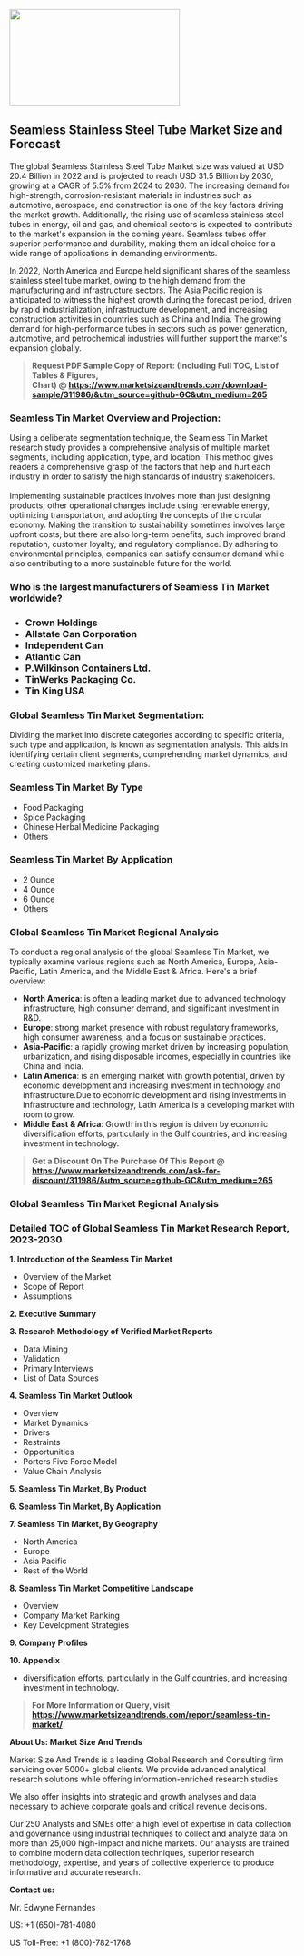 <p><img class="alignnone size-medium wp-image-20088" src="https://ffe5etoiles.com/wp-content/uploads/2024/12/MST1-300x171.png" alt="" width="300" height="171" /></p><h2>Seamless Stainless Steel Tube Market Size and Forecast</h2><p>The global Seamless Stainless Steel Tube Market size was valued at USD 20.4 Billion in 2022 and is projected to reach USD 31.5 Billion by 2030, growing at a CAGR of 5.5% from 2024 to 2030. The increasing demand for high-strength, corrosion-resistant materials in industries such as automotive, aerospace, and construction is one of the key factors driving the market growth. Additionally, the rising use of seamless stainless steel tubes in energy, oil and gas, and chemical sectors is expected to contribute to the market's expansion in the coming years. Seamless tubes offer superior performance and durability, making them an ideal choice for a wide range of applications in demanding environments.</p><p>In 2022, North America and Europe held significant shares of the seamless stainless steel tube market, owing to the high demand from the manufacturing and infrastructure sectors. The Asia Pacific region is anticipated to witness the highest growth during the forecast period, driven by rapid industrialization, infrastructure development, and increasing construction activities in countries such as China and India. The growing demand for high-performance tubes in sectors such as power generation, automotive, and petrochemical industries will further support the market's expansion globally.</p></p><blockquote id="" class=""><strong>Request PDF Sample Copy of Report: (Including Full TOC, List of Tables &amp; Figures, Chart)&nbsp;@&nbsp;<strong><a href="https://www.marketsizeandtrends.com/download-sample/311986/&utm_source=github-GC&utm_medium=265" target="_blank">https://www.marketsizeandtrends.com/download-sample/311986/&utm_source=github-GC&utm_medium=265</a></strong></strong></blockquote><h3 id="" class="">Seamless Tin Market&nbsp;Overview and Projection:</h3><p id="" class="">Using a deliberate segmentation technique, the Seamless Tin Market research study provides a comprehensive analysis of multiple market segments, including application, type, and location. This method gives readers a comprehensive grasp of the factors that help and hurt each industry in order to satisfy the high standards of industry stakeholders. <br /> <br />Implementing sustainable practices involves more than just designing products; other operational changes include using renewable energy, optimizing transportation, and adopting the concepts of the circular economy. Making the transition to sustainability sometimes involves large upfront costs, but there are also long-term benefits, such improved brand reputation, customer loyalty, and regulatory compliance. By adhering to environmental principles, companies can satisfy consumer demand while also contributing to a more sustainable future for the world.</p><h3 id="" class="">Who is the largest manufacturers of&nbsp;Seamless Tin Market worldwide?</h3><h3 class=""><p><ul><li>Crown Holdings </li><li> Allstate Can Corporation </li><li> Independent Can </li><li> Atlantic Can </li><li> P.Wilkinson Containers Ltd. </li><li> TinWerks Packaging Co. </li><li> Tin King USA</li></ul></p></h3><h3 id="" class="">Global&nbsp;Seamless Tin Market Segmentation:</h3><p id="" class="">Dividing the market into discrete categories according to specific criteria, such type and application, is known as segmentation analysis. This aids in identifying certain client segments, comprehending market dynamics, and creating customized marketing plans.</p><h3 id="" class="">Seamless Tin Market&nbsp;By Type</h3><p><p><ul><li>Food Packaging</li><li> Spice Packaging</li><li> Chinese Herbal Medicine Packaging</li><li> Others</p></li></ul></p></p><h3 id="" class="">Seamless Tin Market&nbsp;By Application</h3><p class=""><p><ul><li>2 Ounce</li><li> 4 Ounce</li><li> 6 Ounce</li><li> Others</li></ul></p></p><h3 id="" class="">Global Seamless Tin Market Regional Analysis</h3><p id="" class="">To conduct a regional analysis of the global Seamless Tin Market, we typically examine various regions such as North America, Europe, Asia-Pacific, Latin America, and the Middle East &amp; Africa. Here's a brief overview:</p><ul><li><strong>North America</strong>: is often a leading market due to advanced technology infrastructure, high consumer demand, and significant investment in R&amp;D.</li><li><strong>Europe</strong>: strong market presence with robust regulatory frameworks, high consumer awareness, and a focus on sustainable practices.</li><li><strong>Asia-Pacific</strong>: a rapidly growing market driven by increasing population, urbanization, and rising disposable incomes, especially in countries like China and India.</li><li><strong>Latin America</strong>: is an emerging market with growth potential, driven by economic development and increasing investment in technology and infrastructure.Due to economic development and rising investments in infrastructure and technology, Latin America is a developing market with room to grow.</li><li><strong>Middle East &amp; Africa</strong>: Growth in this region is driven by economic diversification efforts, particularly in the Gulf countries, and increasing investment in technology.</li></ul><blockquote id="" class=""><strong>Get a Discount On The Purchase Of This Report @ <strong><a href="https://www.marketsizeandtrends.com/ask-for-discount/311986/&utm_source=github-GC&utm_medium=265" target="_blank">https://www.marketsizeandtrends.com/ask-for-discount/311986/&utm_source=github-GC&utm_medium=265</a></strong></strong></blockquote><h3 id="" class="">Global Seamless Tin Market Regional Analysis</h3><h3 id="" class="">Detailed TOC of Global Seamless Tin Market Research Report, 2023-2030</h3><p id="" class=""><strong>1. Introduction of the Seamless Tin Market</strong></p><ul><li>Overview of the Market</li><li>Scope of Report</li><li>Assumptions</li></ul><p id="" class=""><strong>2. Executive Summary</strong></p><p id="" class=""><strong>3. Research Methodology of Verified Market Reports</strong></p><ul><li>Data Mining</li><li>Validation</li><li>Primary Interviews</li><li>List of Data Sources</li></ul><p id="" class=""><strong>4. Seamless Tin Market Outlook</strong></p><ul><li>Overview</li><li>Market Dynamics</li><li>Drivers</li><li>Restraints</li><li>Opportunities</li><li>Porters Five Force Model</li><li>Value Chain Analysis</li></ul><p id="" class=""><strong>5. Seamless Tin Market, By Product</strong></p><p id="" class=""><strong>6. Seamless Tin Market, By Application</strong></p><p id="" class=""><strong>7. Seamless Tin Market, By Geography</strong></p><ul><li>North America</li><li>Europe</li><li>Asia Pacific</li><li>Rest of the World</li></ul><p id="" class=""><strong>8. Seamless Tin Market Competitive Landscape</strong></p><ul><li>Overview</li><li>Company Market Ranking</li><li>Key Development Strategies</li></ul><p id="" class=""><strong>9. Company Profiles</strong></p><p id="" class=""><strong>10. Appendix</strong></p><ul><li>diversification efforts, particularly in the Gulf countries, and increasing investment in technology.</li></ul><blockquote id="" class=""><strong>For More Information or Query, visit <strong><strong><a href="https://www.marketsizeandtrends.com/report/seamless-tin-market/" target="_blank">https://www.marketsizeandtrends.com/report/seamless-tin-market/</a></strong></strong></strong></blockquote><p id="" class=""><strong>About Us: Market Size And Trends</strong></p><p id="" class="">Market Size And Trends is a leading Global Research and Consulting firm servicing over 5000+ global clients. We provide advanced analytical research solutions while offering information-enriched research studies.</p><p id="" class="">We also offer insights into strategic and growth analyses and data necessary to achieve corporate goals and critical revenue decisions.</p><p id="" class="">Our 250 Analysts and SMEs offer a high level of expertise in data collection and governance using industrial techniques to collect and analyze data on more than 25,000 high-impact and niche markets. Our analysts are trained to combine modern data collection techniques, superior research methodology, expertise, and years of collective experience to produce informative and accurate research.</p><p id="" class=""><strong>Contact us:</strong></p><p id="" class="">Mr. Edwyne Fernandes</p><p id="" class="">US: +1 (650)-781-4080</p><p id="" class="">US Toll-Free: +1 (800)-782-1768</p>
